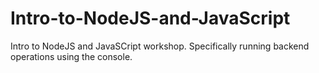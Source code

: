 # Intro-to-NodeJS-and-JavaScript
Intro to NodeJS and JavaSCript workshop. Specifically running backend operations using the console.
